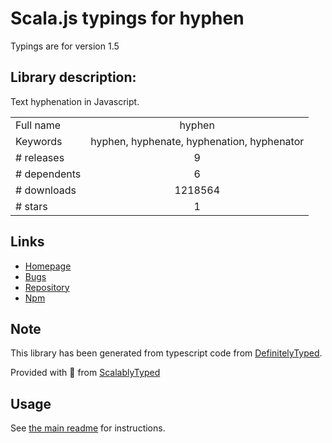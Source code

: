 
# Scala.js typings for hyphen

Typings are for version 1.5

## Library description:
Text hyphenation in Javascript.

|                    |                 |
| ------------------ | :-------------: |
| Full name          | hyphen |
| Keywords           | hyphen, hyphenate, hyphenation, hyphenator |
| # releases         | 9 |
| # dependents       | 6 |
| # downloads        | 1218564 |
| # stars            | 1 |

## Links
- [Homepage](https://github.com/ytiurin/hyphen)
- [Bugs](https://github.com/ytiurin/hyphen/issues)
- [Repository](https://github.com/ytiurin/hyphen)
- [Npm](https://www.npmjs.com/package/hyphen)
    


## Note
This library has been generated from typescript code from [DefinitelyTyped](https://definitelytyped.org).

Provided with :purple_heart: from [ScalablyTyped](https://github.com/oyvindberg/ScalablyTyped)

## Usage
See [the main readme](../../readme.md) for instructions.


